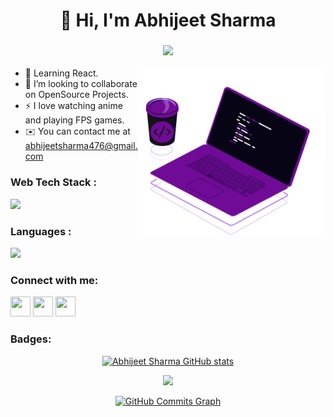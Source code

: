 <h1 align="center">👋 Hi, I'm  Abhijeet Sharma </a> </h1>
<h3 align="center"> <img src="https://readme-typing-svg.herokuapp.com?color=0357F7&lines=Skills:+HTML+CSS+JavaScriptjs%3A)" /></h3>

<img align="right" src="laptop.png" width="300" alt="laptop-image"/>

* 🌱 Learning React.
* 👯 I’m looking to collaborate on OpenSource Projects.
* ⚡ I love watching anime and playing FPS games.
* ✉️ You can contact me at [abhijeetsharma476@gmail.com](mailto:abhijeetsharma476@gmail.com)

<h3 align="left">Web Tech Stack :</h3>
 <img src="https://skillicons.dev/icons?i=html,css,tailwind,bootstrap,react"/>

<h3 align="left">Languages :</h3>
<div align="left">
  <img src="https://skillicons.dev/icons?i=c,cpp,js"/>
</div>

<h3 align="left">Connect with me:</h3>
<p align="left"> 
<a href="https://github.com/Abhijeet03s" target="_blank" rel="noreferrer"><img src="https://raw.githubusercontent.com/danielcranney/readme-generator/main/public/icons/socials/github.svg" width="32" height="32" /></a>
<a href="https://www.linkedin.com/in/abhijeet-sharma03/" target="_blank" rel="noreferrer"><img src="https://raw.githubusercontent.com/danielcranney/readme-generator/main/public/icons/socials/linkedin.svg" width="32" height="32" /></a>
<a href="https://twitter.com/abhijeet_s04" target="_blank" rel="noreferrer"><img src="https://raw.githubusercontent.com/danielcranney/readme-generator/main/public/icons/socials/twitter.svg" width="32" height="32" /></a>
</p>

### Badges:

<div align="center">
<a href="https://github.com/Abhijeet03s"><img src="https://github-readme-stats.vercel.app/api?username=Abhijeet03s&show_icons=true&hide=&count_private=true&title_color=0891b2&text_color=ffffff&icon_color=0891b2&bg_color=171717&hide_border=true&show_icons=true" alt="Abhijeet Sharma GitHub stats" /></a>

<a href="https://github.com/Abhijeet03s"><img src="https://github-readme-streak-stats.herokuapp.com/?user=Abhijeet03s&stroke=ffffff&background=171717&ring=0891b2&fire=0891b2&currStreakNum=ffffff&currStreakLabel=0891b2&sideNums=ffffff&sideLabels=ffffff&dates=ffffff&hide_border=true" /></a>
</div>

<div align="center">
<a href="https://github.com/Abhijeet03s"><img src="https://activity-graph.herokuapp.com/graph?username=Abhijeet03s&bg_color=171717&color=ffffff&line=0891b2&point=ffffff&area_color=171717&area=true&hide_border=true&custom_title=GitHub%20Commits%20Graph" alt="GitHub Commits Graph" /></a>
</div>

<div align="center">
</div>
